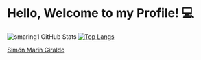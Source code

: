 # Hello, Welcome to my Profile! :computer:
<script src="https://platform.linkedin.com/badges/js/profile.js" async defer type="text/javascript"></script>
<img align="left" alt="smaring1 GitHub Stats" src="https://github-readme-stats.vercel.app/api?username=smaring1&include_all_commits=true">

[![Top Langs](https://github-readme-stats.vercel.app/api/top-langs/?username=smaring1&langs_count=8)](https://github.com/anuraghazra/github-readme-stats)

<div class="badge-base LI-profile-badge" data-locale="en_US" data-size="medium" data-theme="light" data-type="VERTICAL" data-vanity="simonmaring" data-version="v1"><a class="badge-base__link LI-simple-link" href="https://ch.linkedin.com/in/simonmaring?trk=profile-badge">Simón Marín Giraldo</a></div>
